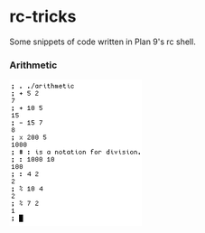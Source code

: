 # rc-tricks
Some snippets of code written in Plan 9's rc shell.

### Arithmetic
![Arithmetic demonstration](img/arithmetic.png)
